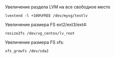 Увеличение раздела LVM на все свободное место

` lvextend -l +100%FREE /dev/myvg/testlv `

Увеличение размера FS ext2/ext3/ext4:

` resize2fs /dev/vg_centos/lv_root `

Увеличение размера FS xfs:

` xfs_growfs /dev/sda2 `
